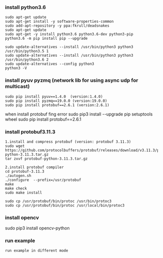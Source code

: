 ### install python3.6
    sudo apt-get update
    sudo apt-get install -y software-properties-common
    sudo add-apt-repository -y ppa:fkrull/deadsnakes
    sudo apt-get update
    sudo apt-get -y install python3.6 python3.6-dev python3-pip
    python3.6 -m pip install pip --upgrade

    sudo update-alternatives --install /usr/bin/python3 python3 /usr/bin/python3.5 1
    sudo update-alternatives --install /usr/bin/python3 python3 /usr/bin/python3.6 2
    sudo update-alternatives --config python3
    python3 -V

### install pyuv pyzmq     (network lib for using async udp for multicast)
    sudo pip install pyuv==1.4.0  (version:1.4.0)
    sudo pip install pyzmq==19.0.0 (version:19.0.0)
    sudo pip install protobuf==2.6.1 (version:2.6.1)

when install protobuf fing error 
sudo pip3 install --upgrade pip setuptools wheel 
sudo pip install protobuf==2.6.1

### install protobuf3.11.3

    1.install and compress protobuf (version: protobuf 3.11.3)
    sudo wget https://github.com/protocolbuffers/protobuf/releases/download/v3.11.3/protobuf-python-3.11.3.tar.gz
    tar zxvf protobuf-python-3.11.3.tar.gz
    
    2.install protobuf compiler
    cd protobuf-3.11.3
    ./autogen.sh
    ./configure  --prefix=/usr/protobuf
    make
    make check
    sudo make install

    sudo cp /usr/protobuf/bin/protoc /usr/bin/protoc3
    sudo cp /usr/protobuf/bin/protoc /usr/local/bin/protoc3

### install opencv
sudo pip3 install opencv-python


### run example
    run example in different mode